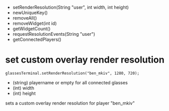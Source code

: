 
* setRenderResolution(String "user", int width, int height)
* newUniqueKey()
* removeAll()
* removeWidget(int id)
* getWidgetCount()
* requestResolutionEvents(String "user")
* getConnectedPlayers()


# set custom overlay render resolution
`glassesTerminal.setRenderResolution("ben_mkiv", 1280, 720);`
* (string) playername or empty for all connected glasses
* (int) width
* (int) height

sets a custom overlay render resolution for player "ben_mkiv"

